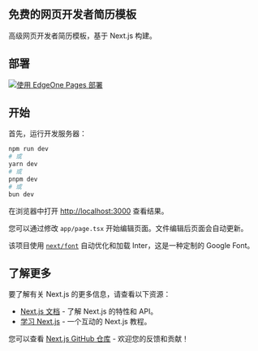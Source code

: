 ## 免费的网页开发者简历模板

高级网页开发者简历模板，基于 Next.js 构建。

## 部署

[![使用 EdgeOne Pages 部署](https://cdnstatic.tencentcs.com/edgeone/pages/deploy.svg)](https://console.cloud.tencent.com/edgeone/pages/new?from=github&template=resume-template)

## 开始

首先，运行开发服务器：

```bash
npm run dev
# 或
yarn dev
# 或
pnpm dev
# 或
bun dev
```

在浏览器中打开 [http://localhost:3000](http://localhost:3000) 查看结果。

您可以通过修改 `app/page.tsx` 开始编辑页面。文件编辑后页面会自动更新。

该项目使用 [`next/font`](https://nextjs.org/docs/basic-features/font-optimization) 自动优化和加载 Inter，这是一种定制的 Google Font。

## 了解更多

要了解有关 Next.js 的更多信息，请查看以下资源：

- [Next.js 文档](https://nextjs.org/docs) - 了解 Next.js 的特性和 API。
- [学习 Next.js](https://nextjs.org/learn) - 一个互动的 Next.js 教程。

您可以查看 [Next.js GitHub 仓库](https://github.com/vercel/next.js/) - 欢迎您的反馈和贡献！